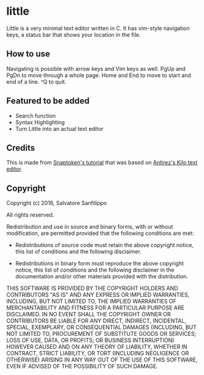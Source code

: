 # little

Little is a very minimal text editor written in C. It has vim-style navigation keys, a status bar that shows your location in the file.

## How to use
Navigating is possible with arrow keys and Vim keys as well. 
PgUp and PgDn to move through a whole page.
Home and End to move to start and end of a line.
^Q to quit.

## Featured to be added
- Search function
- Syntax Highlighting
- Turn Little into an actual text editor

## Credits
This is made from [Snaptoken's tutorial](https://github.com/snaptoken/kilo-tutorial) that was based on [Antirez's Kilo text editor](https://github.com/antirez/kilo).

## Copyright
Copyright (c) 2016, Salvatore Sanfilippo <antirez at gmail dot com>

All rights reserved.

Redistribution and use in source and binary forms, with or without
modification, are permitted provided that the following conditions are met:

* Redistributions of source code must retain the above copyright notice,
  this list of conditions and the following disclaimer.

* Redistributions in binary form must reproduce the above copyright notice,
  this list of conditions and the following disclaimer in the documentation
  and/or other materials provided with the distribution.

THIS SOFTWARE IS PROVIDED BY THE COPYRIGHT HOLDERS AND CONTRIBUTORS "AS IS" AND
ANY EXPRESS OR IMPLIED WARRANTIES, INCLUDING, BUT NOT LIMITED TO, THE IMPLIED
WARRANTIES OF MERCHANTABILITY AND FITNESS FOR A PARTICULAR PURPOSE ARE
DISCLAIMED. IN NO EVENT SHALL THE COPYRIGHT OWNER OR CONTRIBUTORS BE LIABLE FOR
ANY DIRECT, INDIRECT, INCIDENTAL, SPECIAL, EXEMPLARY, OR CONSEQUENTIAL DAMAGES
(INCLUDING, BUT NOT LIMITED TO, PROCUREMENT OF SUBSTITUTE GOODS OR SERVICES;
LOSS OF USE, DATA, OR PROFITS; OR BUSINESS INTERRUPTION) HOWEVER CAUSED AND ON
ANY THEORY OF LIABILITY, WHETHER IN CONTRACT, STRICT LIABILITY, OR TORT
(INCLUDING NEGLIGENCE OR OTHERWISE) ARISING IN ANY WAY OUT OF THE USE OF THIS
SOFTWARE, EVEN IF ADVISED OF THE POSSIBILITY OF SUCH DAMAGE.


